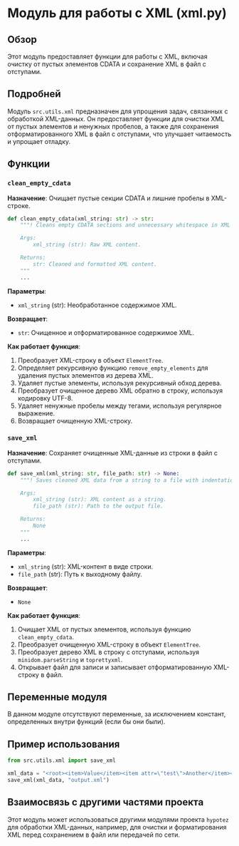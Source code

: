 # Модуль для работы с XML (xml.py)

## Обзор

Этот модуль предоставляет функции для работы с XML, включая очистку от пустых элементов CDATA и сохранение XML в файл с отступами.

## Подробней

Модуль `src.utils.xml` предназначен для упрощения задач, связанных с обработкой XML-данных. Он предоставляет функции для очистки XML от пустых элементов и ненужных пробелов, а также для сохранения отформатированного XML в файл с отступами, что улучшает читаемость и упрощает отладку.

## Функции

### `clean_empty_cdata`

**Назначение**: Очищает пустые секции CDATA и лишние пробелы в XML-строке.

```python
def clean_empty_cdata(xml_string: str) -> str:
    """! Cleans empty CDATA sections and unnecessary whitespace in XML string.

    Args:
        xml_string (str): Raw XML content.

    Returns:
        str: Cleaned and formatted XML content.
    """
    ...
```

**Параметры**:

-   `xml_string` (str): Необработанное содержимое XML.

**Возвращает**:

-   `str`: Очищенное и отформатированное содержимое XML.

**Как работает функция**:

1.  Преобразует XML-строку в объект `ElementTree`.
2.  Определяет рекурсивную функцию `remove_empty_elements` для удаления пустых элементов из дерева XML.
3.  Удаляет пустые элементы, используя рекурсивный обход дерева.
4.  Преобразует очищенное дерево XML обратно в строку, используя кодировку UTF-8.
5.  Удаляет ненужные пробелы между тегами, используя регулярное выражение.
6.  Возвращает очищенную XML-строку.

### `save_xml`

**Назначение**: Сохраняет очищенные XML-данные из строки в файл с отступами.

```python
def save_xml(xml_string: str, file_path: str) -> None:
    """! Saves cleaned XML data from a string to a file with indentation.

    Args:
        xml_string (str): XML content as a string.
        file_path (str): Path to the output file.

    Returns:
        None
    """
    ...
```

**Параметры**:

-   `xml_string` (str): XML-контент в виде строки.
-   `file_path` (str): Путь к выходному файлу.

**Возвращает**:

-   `None`

**Как работает функция**:

1.  Очищает XML от пустых элементов, используя функцию `clean_empty_cdata`.
2.  Преобразует очищенную XML-строку в объект `ElementTree`.
3.  Преобразует дерево XML в строку с отступами, используя `minidom.parseString` и `toprettyxml`.
4.  Открывает файл для записи и записывает отформатированную XML-строку в файл.

## Переменные модуля

В данном модуле отсутствуют переменные, за исключением констант, определенных внутри функций (если бы они были).

## Пример использования

```python
from src.utils.xml import save_xml

xml_data = "<root><item>Value</item><item attr=\"test\">Another</item></root>"
save_xml(xml_data, "output.xml")
```

## Взаимосвязь с другими частями проекта

Этот модуль может использоваться другими модулями проекта `hypotez` для обработки XML-данных, например, для очистки и форматирования XML перед сохранением в файл или передачей по сети.